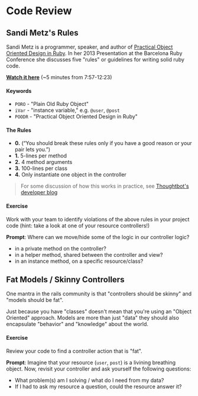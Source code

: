 # Code Review

## Sandi Metz's Rules

Sandi Metz is a programmer, speaker, and author of [Practical Object Oriented Design in Ruby](http://www.sandimetz.com/products#product-poodr). In her 2013 Presentation at the Barcelona Ruby Conference she discusses five "rules" or guidelines for writing solid ruby code.

**[Watch it here](https://www.youtube.com/watch?v=npOGOmkxuio&feature=youtu.be&t=7m57s)** (~5 minutes from 7:57-12:23)

#### Keywords
* `PORO` - "Plain Old Ruby Object"
* `iVar` - "instance variable," e.g. `@user`, `@post`
* `POODR` - "Practical Object Oriented Design in Ruby"

#### The Rules
* **0.** (“You should break these rules only if you have a good reason or your pair lets you.”)
* **1.** 5-lines per method
* **2.** 4 method arguments
* **3.** 100-lines per class
* **4.** Only instantiate one object in the controller

> For some discussion of how this works in practice, see [Thoughtbot's developer blog](https://robots.thoughtbot.com/sandi-metz-rules-for-developers)


#### Exercise

Work with your team to identify violations of the above rules in your project code (hint: take a look at one of your resource controllers!)

**Prompt**: Where can we move/hide some of the logic in our controller logic?

* in a private method on the controller?
* in a helper method, shared between the controller and view?
* in an instance method, on a specific resource/class?

## Fat Models / Skinny Controllers
One mantra in the rails community is that "controllers should be skinny" and "models should be fat".

Just because you have "classes" doesn't mean that you're using an "Object Oriented" approach. Models are more than just "data" they should also encapsulate "behavior" and "knowledge" about the world.

#### Exercise
Review your code to find a controller action that is "fat".

**Prompt**: Imagine that your resource (`user`, `post`) is a livining breathing object. Now, revisit your controller and ask yourself the following questions:

* What problem(s) am I solving / what do I need from my data?
* If I had to ask my resource a question, could the resource answer it?
